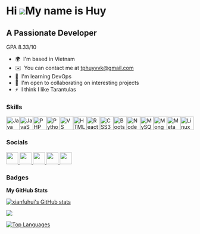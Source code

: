 Hi ![](https://user-images.githubusercontent.com/18350557/176309783-0785949b-9127-417c-8b55-ab5a4333674e.gif)My name is Huy
===========================================================================================================================

A Passionate Developer
----------------------

GPA 8.33/10

* 🌍  I'm based in Vietnam
* ✉️  You can contact me at [tphuyvvk@gmail.com](mailto:tphuyvvk@gmail.com)
* 🧠  I'm learning DevOps
* 🤝  I'm open to collaborating on interesting projects
* ⚡  I think I like Tarantulas

### Skills


<p align="left">
<a href="https://www.oracle.com/java/" target="_blank" rel="noreferrer"><img src="https://raw.githubusercontent.com/xianfuhui/readme-generator/main/public/icons/skills/java-colored.svg" width="36" height="36" alt="Java" /></a><a href="https://developer.mozilla.org/en-US/docs/Web/JavaScript" target="_blank" rel="noreferrer"><img src="https://raw.githubusercontent.com/xianfuhui/readme-generator/main/public/icons/skills/javascript-colored.svg" width="36" height="36" alt="JavaScript" /></a><a href="https://www.php.net/" target="_blank" rel="noreferrer"><img src="https://raw.githubusercontent.com/xianfuhui/readme-generator/main/public/icons/skills/php-colored.svg" width="36" height="36" alt="PHP" /></a><a href="https://www.python.org/" target="_blank" rel="noreferrer"><img src="https://raw.githubusercontent.com/xianfuhui/readme-generator/main/public/icons/skills/python-colored.svg" width="36" height="36" alt="Python" /></a><a href="https://code.visualstudio.com/" target="_blank" rel="noreferrer"><img src="https://raw.githubusercontent.com/xianfuhui/readme-generator/main/public/icons/skills/visualstudiocode.svg" width="36" height="36" alt="VS Code" /></a><a href="https://developer.mozilla.org/en-US/docs/Glossary/HTML5" target="_blank" rel="noreferrer"><img src="https://raw.githubusercontent.com/xianfuhui/readme-generator/main/public/icons/skills/html5-colored.svg" width="36" height="36" alt="HTML5" /></a><a href="https://reactjs.org/" target="_blank" rel="noreferrer"><img src="https://raw.githubusercontent.com/xianfuhui/readme-generator/main/public/icons/skills/react-colored.svg" width="36" height="36" alt="React" /></a><a href="https://www.w3.org/TR/CSS/#css" target="_blank" rel="noreferrer"><img src="https://raw.githubusercontent.com/xianfuhui/readme-generator/main/public/icons/skills/css3-colored.svg" width="36" height="36" alt="CSS3" /></a><a href="https://getbootstrap.com/" target="_blank" rel="noreferrer"><img src="https://raw.githubusercontent.com/xianfuhui/readme-generator/main/public/icons/skills/bootstrap-colored.svg" width="36" height="36" alt="Bootstrap" /></a><a href="https://nodejs.org/en/" target="_blank" rel="noreferrer"><img src="https://raw.githubusercontent.com/xianfuhui/readme-generator/main/public/icons/skills/nodejs-colored.svg" width="36" height="36" alt="NodeJS" /></a><a href="https://www.mysql.com/" target="_blank" rel="noreferrer"><img src="https://raw.githubusercontent.com/xianfuhui/readme-generator/main/public/icons/skills/mysql-colored.svg" width="36" height="36" alt="MySQL" /></a><a href="https://www.mongodb.com/" target="_blank" rel="noreferrer"><img src="https://raw.githubusercontent.com/xianfuhui/readme-generator/main/public/icons/skills/mongodb-colored.svg" width="36" height="36" alt="MongoDB" /></a><a href="https://metamask.io/" target="_blank" rel="noreferrer"><img src="https://raw.githubusercontent.com/xianfuhui/readme-generator/main/public/icons/skills/metamask-colored.svg" width="36" height="36" alt="MetaMask" /></a><a href="https://www.linux.org" target="_blank" rel="noreferrer"><img src="https://raw.githubusercontent.com/xianfuhui/readme-generator/main/public/icons/skills/linux-colored.svg" width="36" height="36" alt="Linux" /></a>
</p>


### Socials

<p align="left"> <a href="https://www.github.com/xianfuhui" target="_blank" rel="noreferrer"> <picture> <source media="(prefers-color-scheme: dark)" srcset="https://raw.githubusercontent.com/xianfuhui/readme-generator/main/public/icons/socials/github-dark.svg" /> <source media="(prefers-color-scheme: light)" srcset="https://raw.githubusercontent.com/xianfuhui/readme-generator/main/public/icons/socials/github.svg" /> <img src="https://raw.githubusercontent.com/xianfuhui/readme-generator/main/public/icons/socials/github.svg" width="32" height="32" /> </picture> </a> <a href="http://www.instagram.com/xianfuhui" target="_blank" rel="noreferrer"> <picture> <source media="(prefers-color-scheme: dark)" srcset="https://raw.githubusercontent.com/xianfuhui/readme-generator/main/public/icons/socials/instagram-dark.svg" /> <source media="(prefers-color-scheme: light)" srcset="https://raw.githubusercontent.com/xianfuhui/readme-generator/main/public/icons/socials/instagram.svg" /> <img src="https://raw.githubusercontent.com/xianfuhui/readme-generator/main/public/icons/socials/instagram.svg" width="32" height="32" /> </picture> </a> <a href="https://www.linkedin.com/in/xianfuhui" target="_blank" rel="noreferrer"> <picture> <source media="(prefers-color-scheme: dark)" srcset="https://raw.githubusercontent.com/xianfuhui/readme-generator/main/public/icons/socials/linkedin-dark.svg" /> <source media="(prefers-color-scheme: light)" srcset="https://raw.githubusercontent.com/xianfuhui/readme-generator/main/public/icons/socials/linkedin.svg" /> <img src="https://raw.githubusercontent.com/xianfuhui/readme-generator/main/public/icons/socials/linkedin.svg" width="32" height="32" /> </picture> </a> <a href="https://www.youtube.com/@prozedx3315" target="_blank" rel="noreferrer"> <picture> <source media="(prefers-color-scheme: dark)" srcset="https://raw.githubusercontent.com/xianfuhui/readme-generator/main/public/icons/socials/youtube-dark.svg" /> <source media="(prefers-color-scheme: light)" srcset="https://raw.githubusercontent.com/xianfuhui/readme-generator/main/public/icons/socials/youtube.svg" /> <img src="https://raw.githubusercontent.com/xianfuhui/readme-generator/main/public/icons/socials/youtube.svg" width="32" height="32" /> </picture> </a> <a href="https://www.threads.net/@xianfuhui" target="_blank" rel="noreferrer"> <picture> <source media="(prefers-color-scheme: dark)" srcset="https://raw.githubusercontent.com/xianfuhui/readme-generator/main/public/icons/socials/threads-dark.svg" /> <source media="(prefers-color-scheme: light)" srcset="https://raw.githubusercontent.com/xianfuhui/readme-generator/main/public/icons/socials/threads.svg" /> <img src="https://raw.githubusercontent.com/xianfuhui/readme-generator/main/public/icons/socials/threads.svg" width="32" height="32" /> </picture> </a></p>

### Badges

<b>My GitHub Stats</b>

<a href="http://www.github.com/xianfuhui"><img src="https://github-readme-stats.vercel.app/api?username=xianfuhui&show_icons=true&hide=&count_private=true&title_color=0891b2&text_color=ffffff&icon_color=0891b2&bg_color=1c1917&hide_border=true&show_icons=true" alt="xianfuhui's GitHub stats" /></a>

<a href="http://www.github.com/xianfuhui"><img src="https://github-readme-streak-stats.herokuapp.com/?user=xianfuhui&stroke=ffffff&background=1c1917&ring=0891b2&fire=0891b2&currStreakNum=ffffff&currStreakLabel=0891b2&sideNums=ffffff&sideLabels=ffffff&dates=ffffff&hide_border=true" /></a>

<a href="https://github.com/xianfuhui" align="left"><img src="https://github-readme-stats.vercel.app/api/top-langs/?username=xianfuhui&langs_count=10&title_color=0891b2&text_color=ffffff&icon_color=0891b2&bg_color=1c1917&hide_border=true&locale=en&custom_title=Top%20%Languages" alt="Top Languages" /></a>
